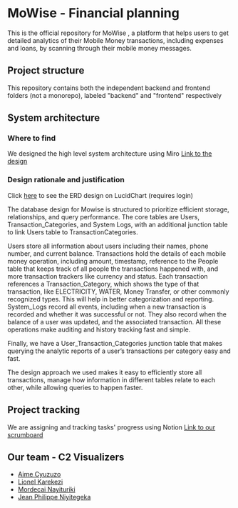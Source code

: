 # MoWise - Financial planning

This is the official repository for MoWise , a platform that helps users to get detailed analytics of their Mobile Money transactions, including expenses and loans, by scanning through their mobile money messages.

## Project structure

This repository contains both the independent backend and frontend folders (not a monorepo), labeled "backend" and "frontend" respectively

## System architecture

### Where to find

We designed the high level system architecture using Miro
[Link to the design](https://miro.com/app/board/uXjVJKEMv9c=/?share_link_id=664818185790)

### Design rationale and justification

Click [here](https://lucid.app/lucidchart/9c09c617-becc-4d8f-9f93-ce407cd43702/edit?viewport_loc=-1832%2C-226%2C2563%2C1276%2C0_0&invitationId=inv_768b655d-291a-4e9c-b886-59ad4ece1c12) to see the ERD design on LucidChart (requires login)

The database design for Mowise is structured to prioritize efficient storage, relationships, and query performance. The core tables are Users, Transaction_Categories, and System Logs, with an additional junction table to link Users table to TransactionCategories.

Users store all information about users including their names, phone number, and current balance. Transactions hold the details of each mobile money operation, including amount, timestamp, reference to the People table that keeps track of all people the transactions happened with, and more transaction trackers like currency and status. Each transaction references a Transaction_Category, which shows the type of that transaction, like ELECTRICITY, WATER, Money Transfer, or other commonly recognized types. This will help in better categorization and reporting.
System_Logs record all events, including when a new transaction is recorded and whether it was successful or not. They also record when the balance of a user was updated, and the associated transaction. All these operations make auditing and history tracking fast and simple.

Finally, we have a User_Transaction_Categories junction table that makes querying the analytic reports of a user’s transactions per category easy and fast.

The design approach we used makes it easy to efficiently store all transactions, manage how information in different tables relate to each other, while allowing queries to happen faster.



## Project tracking

We are assigning and tracking tasks' progress using Notion
[Link to our scrumboard](https://www.notion.so/26825dd2b24580459a34da7ab3c8fd5a?v=26825dd2b2458083a84d000c20b0a811&source=copy_link)

## Our team - C2 Visualizers

- [Aime Cyuzuzo](https://github.com/cyuzuzo-aime)
- [Lionel Karekezi](https://github.com/karekezilionel)
- [Mordecai Nayituriki](https://github.com/nmordecai)
- [Jean Philippe Niyitegeka](https://github.com/jniyitegek)
